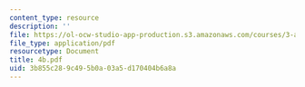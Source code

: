 ```yaml
---
content_type: resource
description: ''
file: https://ol-ocw-studio-app-production.s3.amazonaws.com/courses/3-a27-case-studies-in-forensic-metallurgy-fall-2007/3b855c289c495b0a03a5d170404b6a8a_4b.pdf
file_type: application/pdf
resourcetype: Document
title: 4b.pdf
uid: 3b855c28-9c49-5b0a-03a5-d170404b6a8a
---
```

